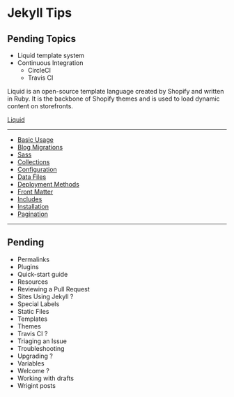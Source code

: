 # Jekyll Tips

## Pending Topics

+ Liquid template system
+ Continuous Integration
  + CircleCI
  + Travis CI

Liquid is an open-source template language created by Shopify and written in Ruby. It is the backbone of Shopify themes and is used to load dynamic content on storefronts.

[Liquid](https://help.shopify.com/themes/liquid)

---

* [Basic Usage](_docs/basic-usage.md)
* [Blog Migrations](_docs/blog-migrations.md)
* [Sass](_docs/sass.md)
* [Collections](_docs/collections.md)
* [Configuration](_docs/configuration.md)
* [Data Files](_docs/data-files.md)
* [Deployment Methods](_docs/deployment-methods.md)
* [Front Matter](_docs/front-matter.md)
* [Includes](_docs/includes.md)
* [Installation](_docs/installation.md)
* [Pagination](_docs/pagination.md)

---

## Pending

+ Permalinks
+ Plugins
+ Quick-start guide
+ Resources
+ Reviewing a Pull Request
+ Sites Using Jekyll ?
+ Special Labels
+ Static Files
+ Templates
+ Themes
+ Travis CI ? 
+ Triaging an Issue
+ Troubleshooting
+ Upgrading ?
+ Variables
+ Welcome ? 
+ Working with drafts
+ Wrigint posts